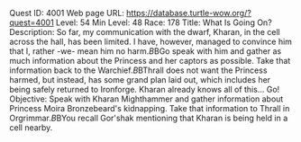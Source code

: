Quest ID: 4001
Web page URL: https://database.turtle-wow.org/?quest=4001
Level: 54
Min Level: 48
Race: 178
Title: What Is Going On?
Description: So far, my communication with the dwarf, Kharan, in the cell across the hall, has been limited. I have, however, managed to convince him that I, rather -we- mean him no harm.$B$BGo speak with him and gather as much information about the Princess and her captors as possible. Take that information back to the Warchief.$B$BThrall does not want the Princess harmed, but instead, has some grand plan laid out, which includes her being safely returned to Ironforge. Kharan already knows all of this... Go!
Objective: Speak with Kharan Mighthammer and gather information about Princess Moira Bronzebeard's kidnapping. Take that information to Thrall in Orgrimmar.$B$BYou recall Gor'shak mentioning that Kharan is being held in a cell nearby.
